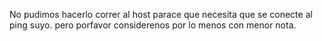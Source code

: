 No pudimos hacerlo correr al host parace que necesita que se conecte al ping suyo. pero porfavor considerenos por lo menos con menor nota.
